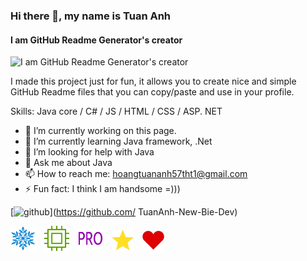 ### Hi there 👋, my name is Tuan Anh
#### I am GitHub Readme Generator's creator
![I am GitHub Readme Generator's creator](https://arturssmirnovs.github.io/github-profile-readme-generator/images/banner.png)

I made this project just for fun, it allows you to create nice and simple GitHub Readme files that you can copy/paste and use in your profile.

Skills:  Java core / C# / JS / HTML / CSS / ASP. NET

- 🔭 I’m currently working on this page. 
- 🌱 I’m currently learning Java framework, .Net 
- 🤔 I’m looking for help with Java 
- 💬 Ask me about Java 
- 📫 How to reach me: hoangtuananh57tht1@gmail.com 
- ⚡ Fun fact: I think I am handsome =))) 


[<img src='https://cdn.jsdelivr.net/npm/simple-icons@3.0.1/icons/github.svg' alt='github' height='40'>](https://github.com/ TuanAnh-New-Bie-Dev)  

<a href='https://archiveprogram.github.com/'><img src='https://raw.githubusercontent.com/acervenky/animated-github-badges/master/assets/acbadge.gif' width='40' height='40'></a> <a href='https://docs.github.com/en/developers'><img src='https://raw.githubusercontent.com/acervenky/animated-github-badges/master/assets/devbadge.gif' width='40' height='40'></a> <a href='https://github.com/pricing'><img src='https://raw.githubusercontent.com/acervenky/animated-github-badges/master/assets/pro.gif' width='40' height='40'></a> <a href='https://stars.github.com/'><img src='https://raw.githubusercontent.com/acervenky/animated-github-badges/master/assets/starbadge.gif' width='35' height='35'></a> <a href='https://docs.github.com/en/github/supporting-the-open-source-community-with-github-sponsors'><img src='https://raw.githubusercontent.com/acervenky/animated-github-badges/master/assets/sponsorbadge.gif' width='35' height='35'></a> 


